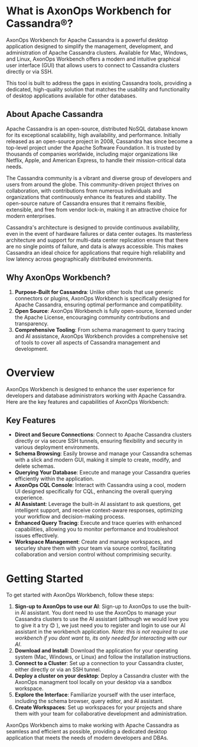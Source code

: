 # What is AxonOps Workbench for Cassandra®?

AxonOps Workbench for Apache Cassandra is a powerful desktop application designed to simplify the management, development, and administration of Apache Cassandra clusters. Available for Mac, Windows, and Linux, AxonOps Workbench offers a modern and intuitive graphical user interface (GUI) that allows users to connect to Cassandra clusters directly or via SSH. 

This tool is built to address the gaps in existing Cassandra tools, providing a dedicated, high-quality solution that matches the usability and functionality of desktop applications available for other databases.

## About Apache Cassandra
Apache Cassandra is an open-source, distributed NoSQL database known for its exceptional scalability, high availability, and performance. Initially released as an open-source project in 2008, Cassandra has since become a top-level project under the Apache Software Foundation. It is trusted by thousands of companies worldwide, including major organizations like Netflix, Apple, and American Express, to handle their mission-critical data needs.

The Cassandra community is a vibrant and diverse group of developers and users from around the globe. This community-driven project thrives on collaboration, with contributions from numerous individuals and organizations that continuously enhance its features and stability. The open-source nature of Cassandra ensures that it remains flexible, extensible, and free from vendor lock-in, making it an attractive choice for modern enterprises.

Cassandra's architecture is designed to provide continuous availability, even in the event of hardware failures or data center outages. Its masterless architecture and support for multi-data center replication ensure that there are no single points of failure, and data is always accessible. This makes Cassandra an ideal choice for applications that require high reliability and low latency across geographically distributed environments.

## Why AxonOps Workbench?
1. **Purpose-Built for Cassandra**: Unlike other tools that use generic connectors or plugins, AxonOps Workbench is specifically designed for Apache Cassandra, ensuring optimal performance and compatibility.
1. **Open Source**: AxonOps Workbench is fully open-source, licensed under the Apache License, encouraging community contributions and transparency.
1. **Comprehensive Tooling**: From schema management to query tracing and AI assistance, AxonOps Workbench provides a comprehensive set of tools to cover all aspects of Cassandra management and development.

# Overview
AxonOps Workbench is designed to enhance the user experience for developers and database administrators working with Apache Cassandra. Here are the key features and capabilities of AxonOps Workbench:

## Key Features
* **Direct and Secure Connections**: Connect to Apache Cassandra clusters directly or via secure SSH tunnels, ensuring flexibility and security in various deployment environments.
* **Schema Browsing**: Easily browse and manage your Cassandra schemas with a slick and modern GUI, making it simple to create, modify, and delete schemas.
* **Querying Your Database**: Execute and manage your Cassandra queries efficiently within the application.
* **AxonOps CQL Console**: Interact with Cassandra using a cool, modern UI designed specifically for CQL, enhancing the overall querying experience.
* **AI Assistant**: Leverage the built-in AI assistant to ask questions, get intelligent support, and receive context-aware responses, optimizing your workflow and decision-making process.
* **Enhanced Query Tracing**: Execute and trace queries with enhanced capabilities, allowing you to monitor performance and troubleshoot issues effectively.
* **Workspace Management**: Create and manage workspaces, and securley share them with your team via source control, facilitating collaboration and version control without comprimising security.

# Getting Started
To get started with AxonOps Workbench, follow these steps:

1. **Sign-up to AxonOps to use our AI**: Sign-up to AxonOps to use the built-in AI assistant. You dont need to use the AxonOps to manage your Cassandra clusters to use the AI assistant (although we would love you to give it a try 😊 ), we just need you to register and login to use our AI assistant in the workbench application. *Note: this is not required to use workbench if you dont want to, its only needed for interacting with our AI*.
1. **Download and Install**: Download the application for your operating system (Mac, Windows, or Linux) and follow the installation instructions.
1. **Connect to a Cluster**: Set up a connection to your Cassandra cluster, either directly or via an SSH tunnel.
1. **Deploy a cluster on your desktop**: Deploy a Cassandra cluster with the AxonOps managment tool locally on your desktop via a sandbox workspace.
1. **Explore the Interface**: Familiarize yourself with the user interface, including the schema browser, query editor, and AI assistant.
1. **Create Workspaces**: Set up workspaces for your projects and share them with your team for collaborative development and administration.


AxonOps Workbench aims to make working with Apache Cassandra as seamless and efficient as possible, providing a dedicated desktop application that meets the needs of modern developers and DBAs.


